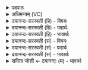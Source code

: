 <details><summary>पदपाठः</summary>

अप॑। अ॒ध॒म॒त्। अ॒भिश॑स्ती॒रित्य॒भिऽश॑स्तीः। अ॒श॒स्ति॒हेत्य॑शस्ति॒ऽहा। अथ। इन्द्रः॑। द्यु॒म्नी। आ। अ॒भ॒व॒त्। दे॒वाः। ते॒। इ॒न्द्र॒। स॒ख्याय॑। ये॒मि॒रे॒। बृह॑द्भानो॒ इति॒ बृह॑त्ऽभानो। मरु॑द्ग॒णेति॒ मरु॑त्ऽगण। ९५।
</details>

<details><summary>अधिमन्त्रम् (VC)</summary>

- इन्द्रो देवता
- नृमेध ऋषिः
- भुरिग्बृहती
- मध्यमः
</details>

<details><summary>दयानन्द-सरस्वती (हि) - विषयः</summary>

अब कौन मनुष्य दुःखनिवारण में समर्थ हैं, इस विषय को अगले मन्त्र में कहा है ॥
</details>

<details><summary>दयानन्द-सरस्वती (हि) - पदार्थः</summary>

पदार्थान्वयभाषाः -  हे (बृहद्भानो) महान् किरणों के तुल्य प्रकाशित कीर्तिवाले (मरुद्गण) मनुष्यों वा पवनों के समूह से कार्य्यसाधक (इन्द्र) परमैश्वर्य्य के देनेवाले सभापति राजा (देवाः) विद्वान् लोग (ते) आपकी (सख्याय) मित्रता के अर्थ (येमिरे) संयम करते हैं। (अथ) और (द्युम्नी) बहुत प्रशंसारूप धन से युक्त (इन्द्रः) परमैश्वर्यवाले आप (अभिशस्तीः) सबसे हिंसाओ को (अप, आ, अधमत्) दूर धमकाते हो (अशस्तिहा) दुष्टों के नाशक (अभवत्) हूजिये ॥९५ ॥
</details>

<details><summary>दयानन्द-सरस्वती (हि) - भावार्थः</summary>

भावार्थभाषाः -  जो मनुष्य धार्मिक न्यायधीशों वा धनाढ्यों से मित्रता करते हैं, वे यशस्वी होकर सब दुःखनिवारण के लिये सूर्य के तुल्य होते हैं ॥९५ ॥
</details>

<details><summary>दयानन्द-सरस्वती (सं) - विषयः</summary>

अथ के जना दुःखनिवारणसमर्थाः सन्तीत्याह ॥
</details>

<details><summary>दयानन्द-सरस्वती (सं) - पदार्थः</summary>

पदार्थान्वयभाषाः -  ये बृहद्भानो मरुद्गगण इन्द्र ! देवास्ते सख्याय येमिरेऽथ द्युम्नीन्द्रो भवानभिशस्तीरपाऽऽधमदशस्तिहाऽभवद् भवतु ॥९५ ॥
</details>

<details><summary>दयानन्द-सरस्वती (सं) - भावार्थः</summary>

भावार्थभाषाः -  ये मनुष्या धार्मिकाणां न्यायधीशानां धनाढ्यानां वा मित्रतां कुर्वन्ति, ते यशस्विनो भूत्वा सर्वेषां दुःखनिवारणाय सूर्यवद्भवन्ति ॥९५ ॥
</details>

<details><summary>सविता जोशी ← दयानन्दः (म) - भावार्थः</summary>

भावार्थभाषाः -  जी माणसे धार्मिक, न्यायाधीश व धनाढ्य लोकांशी मैत्री करतात ती यशस्वी होऊन दुःखरूपी अंधःकार नष्ट होण्यासाठी सूर्याप्रमाणे तळपतात.
</details>